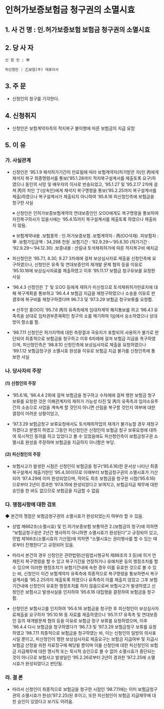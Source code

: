 # 인허가보증보험금 청구권의 소멸시효

## 1. 사 건 명 : 인․허가보증보험 보험금 청구권의 소멸시효

## 2. 당 사 자

    신 청 인 : 甲 
               
    피신청인 : 乙보험(주) 대표이사
              
## 3. 주    문

 - 신청인의 청구를 기각한다.

## 4. 신청취지

 - 신청인은 보험계약자측의 적지복구 불이행에 따른 보험금의 지급 요망

## 5. 이   유

### 가. 사실관계

 - 신청인은 ‘95.1.9 채석허가기간이 만료됨에 따라 보험계약자(허가받은 자)인 丙에게 채석지 복구 최종명령서를 통보(’95.1.28까지 적지복구설계서를 제출토록 요구)하였으나 동인의 사망 및 배우자의 이사로 반송되었고, ‘95.1.27 및 ’95.2.17 2차에 걸쳐 丙의 처인 丁(상속인)에게 채석지 복구명령을 통보(‘95.2.25까지 복구설계서를 제출)하였으나 복구설계서가 제출되지 아니하여 ’95.6.16 피신청인측에 보험금을 청구한 사실

   ※ 신청인은 인허가보증보험계약의 연대보증인인 오OO에게도 복구명령을 통보하여 자진복구의사가 있을시에는 ‘95.4.15까지 복구설계서를 제출토록 하였으나 제출되지 않음.

   ※ 보험계약내용
     ․보험종목 : 인․허가보증보험      ․보험계약자 : 丙(OO석재)
     ․피보험자 : 甲               ․보험가입금액 : 34,298 천원
     ․보험기간 : ‘92.9.29～’95.6.30 (허가기간 : ‘92.9.29～’94.12.30)
     ․보증내용 : 산림내 토석채취허가에 따른 적지복구비 예치금

 - 피신청인은 ‘95.7.1, 8.30, 9.27  3차례에 걸쳐 보상심사자료 제출을 신청인측에 요구하였으나, 신청인은 유족 및 연대보증인의 재개발 문제 협의 등을 이유로 ’95.10.16에 보상심사자료를 제출하였고 이후 ‘95.11.17 보험금  청구유보를 요청한 사실

 - ‘96.4.3 신청인은 丁 및 오OO 등에게 재허가 미신청으로 토석채취허가만료지에 대해 복구계획을 통보하고 ’96.4.4 보험금 지급을 재청구하였으나 소송을 이유로 판결후에 복구비를 재청구하겠다며 96.7.3 및 ‘97.3.29 보험금 청구보류를 요청함.

   ※ 산주인 홍OO이 ‘95.7.6 丙의 유족측에게 임대차계약 해지통보를 하고 ‘96.4.1 유족측을 상대로 임차권부존재확인 청구의 소를 제기하여 1심에서 승소하였으나 상대방이 항소를 함.

 - ‘98.7.11 신청인은 허가지역에 대한 측량결과 국유지가 포함되어 사용허가 불가로 판단되어 최종적으로 보험금을 청구하고 이후 6차례에 걸쳐 보험금 지급을 촉구하였으며, 피신청인측은 ’98.8.10 신청인측에 보상심사자료 제출을 요청하였으나 ‘99.1.12 보험금청구권 소멸시효 완성을 이유로 보험금 지급 불가를 신청인측에 통보한 사실

### 나. 당사자의 주장

#### (1) 신청인의 주장

  - ‘95.6.16, ’96.4.4  2회에 걸쳐 보험금을 청구하고 수차례에 걸쳐 행한 보험금 청구보류를 요청한 것은 이해관계자의 재허가 가능성 타진 및 丙의 유족측과 임야소유주간의 소송으로 사업을 계속케 할 것인지 아니면 산림을 복구할 것인지 여부에 대한 결정이 어려운 상황이었고,

  - ‘97.3.29 보험금청구 보류요청에서도 토석채취작업의 재개가 불가능할 경우 재청구하겠다고 분명히 하였고 그동안 피신청인은 신청인의 보험금 청구 보류요청에 대하여 묵시적인 동의를 하고 있었다고 볼 수 있었음에도 피신청인측이 보험금청구권 소멸시효 완성을 주장하며 보험금을 지급하지 아니함은 부당.

#### (2) 피신청인의 주장

  - 보험사고가 발생한 시점은 신청인이 보험금을 청구(‘95.6.16)한 문서상 나타난 최종 복구설계서 제출기한인 ’95.4.30이므로 이때부터 보험금청구권의 소멸시효가 기산되어 ‘97.4.29에 이미 완성되었으며, 적어도 최초 보험금을 청구한 시점(’95.6.16)으로부터 2년이 경과한 ‘97.6.15에 완성되었다고 보여지고, 보험금지급 채무에 대한 승인을 한 바도 없으므로 보험금을 지급할 수 없음

### 다. 쟁점사항에 대한 검토

   ◆ 본건의 쟁점은 보험금청구권의 소멸시효가  완성되었는지 여부라 할 수 있음.
   - 상법 제662조(소멸시효) 및 인․허가보증보험 보통약관 2.(보험금의 청구)에 의하면 “보험금청구권은 2년간 행사하지 아니하면 소멸시효가 완성된다”고 규정되어 있고, 민법 제166조(소멸시효의 기산점)에 의하면 “소멸시효는 권리행사를 할 수 있는 때로부터 진행한다”고 규정되어 있음.

   - 따라서 본건의 경우 신청인은 관련법령(산림법시행규칙 제88조의 3 등)에 의거 언제든지 복구명령을 할 수 있고 복구기간을 연장하거나 유예처분 등의 행정조치를 할 수 있으며 이러한 행정조치가 보험기간내에 속한 경우 이를 유효한 것으로 볼 수 있는 바, 신청인이 이건 보험계약자 유족측에 최종적으로 복구명령을 통보하면서 복구설계서를 ‘95.2.25까지 제출토록 하였으나 유족측이 이를 제출치 않았고 그후 보험기간내에 신청인이 유효한 행정조치를 하지 않음으로써 보험사고가 발생하였고 신청인은 보험사고 발생사실을 인지하여 ’95.6.16 대집행을 결정하여 보험금을 청구함.

   - 신청인은 보험사고를 인지하여 ‘95.6.16 보험금을 청구한 후 피신청인이 보상심사자료제출을 요구하자 ’95.10.16 동 자료를 제출하였으나 ‘95.11.17 유족측 및 연대보증인 등의 재개발문제 협의 등을 이유로 보험금 청구 보류를 요청하였으며, 이후 ’96.4.4 다시 보험금을 청구하였다가 ‘96.7.3 및 ’97.3.29 보험금청구 보류를 요청하였고 ’98.7.11 최종적으로 보험금을 청구하였는 바, 이는 신청인의 일방의 의사표시일 뿐이고, 피신청인이 행한 보상심사자료 제출요구는 보험금 지급여부 및 지급시 보험금 산정을 위한 자료징구에 해당될 뿐이며 이를 신청인에 대한 피신청인의 보험금 지급채무에 대한 명시적 또는 묵시적 승인으로 볼 수 없어 소멸시효가 중단되는 것이 아니므로 보험사고 발생일인 ‘95.2.26로부터 2년이 경과한 ’97.2.25에 소멸시효가 완성되었다고 판단됨.

### 라. 결 론

  - 따라서 신청인이 최종적으로 보험금을 청구한 시점인 ‘98.7.11에는 이미 보험금청구권의 소멸시효가 완성(’97.2.25)된 후이고, 또한 피신청인이 보험금 지급채무에 대한 승인이 있었다고 보기도 어려움.

